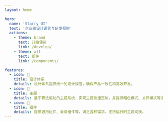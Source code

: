 ```yaml
---
layout: home

hero:
  name: 'Starry UI'
  text: '企业级设计语言与研发框架'
  actions:
    - theme: brand
      text: 开始使用
      link: /develop/
    - theme: alt
      text: 组件
      link: /components/

features:
  - icon: 🎨
    title: 设计体系
    details: 设计体系提供统一的设计规范，确保产品一致性和高效开发。
  - icon: 💅
    title: 主题
    details: 基于算法驱动的主题系统，实现主题快速定制，并提供暗色模式、关怀模式等多种预设模式。
  - icon: 🚀
    title: 组件
    details: 提供通用组件、业务组件等，满足各种需求。支持运行时主题切换。
---
```

